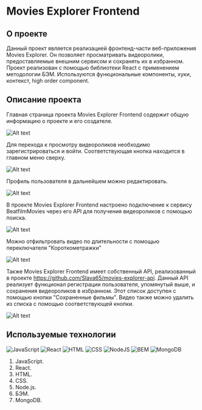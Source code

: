 # Movies Explorer Frontend
## О проекте
 
Данный проект является реализацией фронтенд-части веб-приложения Movies Explorer. Он позволяет просматривать видеоролики, предоставляемые внешним сервисом и сохранять их в избранном. Проект реализован  с помощью библиотеки React с применением методологии БЭМ. Используются функциональные компоненты, хуки, контекст, high order component.

## Описание проекта

Главная страница проекта Movies Explorer Frontend содержит общую информацию о проекте и его создателе. 

![Alt text](/public/readme_pic_about.png?raw=true "О проекте")

Для перехода к просмотру видеороликов необходимо зарегистрироваться и войти. Соответствующая кнопка находится в главном меню сверху. 

![Alt text](/public/readme_pic_registration.png?raw=true "Окно регистрации")

Профиль пользователя в дальнейшем можно редактировать.

![Alt text](/public/readme_pic_edit_profile.png?raw=true "Редактирование профиля пользователя")

В проекте Movies Explorer Frontend настроено подключение к сервису BeatfilmMovies через его API для получения видеороликов с помощью поиска.

![Alt text](/public/readme_pic_search.png?raw=true "Поиск видеороликов")

Можно отфильтровать видео по длительности с помощью переключателя "Короткометражки"

![Alt text](/public/readme_pic_short.png?raw=true "Короткометражки")

Также Movies Explorer Frontend имеет собственный API, реализованный в проекте https://github.com/Slava65/movies-explorer-api. Данный API реализует функционал регистрации пользователя, упомянутый выше, и сохранения видеороликов в избранном. Этот список доступен с помощью кнопки "Сохраненные фильмы". Видео также можно удалить из списка с помощью соответствующей кнопки.

![Alt text](/public/readme_pic_saved.png?raw=true "Сохраненные фильмы")

## Используемые технологии 

<img src="/public/readme_pic_techs/javascript.svg" alt="JavaScript">
<img src="/public/readme_pic_techs/react.svg" alt="React">
<img src="/public/readme_pic_techs/html5.svg" alt="HTML">
<img src="/public/readme_pic_techs/css3.svg" alt="CSS">
<img src="/public/readme_pic_techs/nodedotjs.svg" alt="NodeJS">
<img src="/public/readme_pic_techs/bem.svg" alt="BEM">
<img src="/public/readme_pic_techs/mongodb.svg" alt="MongoDB">

1. JavaScript. 
2. React. 
3. HTML.  
4. CSS.
5. Node.js.
6. БЭМ.
7. MongoDB.


